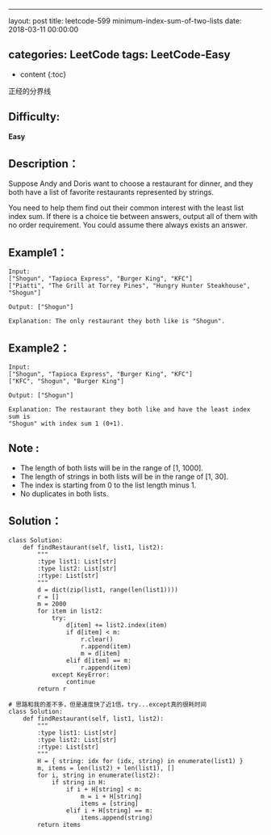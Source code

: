 
---
layout: post
title:  leetcode-599 minimum-index-sum-of-two-lists
date:   2018-03-11 00:00:00

categories: LeetCode
tags: LeetCode-Easy
---

* content
{:toc}

正经的分界线





## Difficulty:

**Easy**

## Description：

Suppose Andy and Doris want to choose a restaurant for dinner, 
and they both have a list of favorite restaurants represented by strings.

You need to help them find out their common interest with the least list 
index sum. If there is a choice tie between answers, output all of them 
with no order requirement. You could assume there always exists an answer.

## Example1：

```
Input:
["Shogun", "Tapioca Express", "Burger King", "KFC"]
["Piatti", "The Grill at Torrey Pines", "Hungry Hunter Steakhouse", "Shogun"]

Output: ["Shogun"]

Explanation: The only restaurant they both like is "Shogun".
```

## Example2：

```
Input:
["Shogun", "Tapioca Express", "Burger King", "KFC"]
["KFC", "Shogun", "Burger King"]

Output: ["Shogun"]

Explanation: The restaurant they both like and have the least index sum is 
"Shogun" with index sum 1 (0+1).
```

## Note :

- The length of both lists will be in the range of [1, 1000].
- The length of strings in both lists will be in the range of [1, 30].
- The index is starting from 0 to the list length minus 1.
- No duplicates in both lists.

## Solution：

```
class Solution:
    def findRestaurant(self, list1, list2):
        """
        :type list1: List[str]
        :type list2: List[str]
        :rtype: List[str]
        """
        d = dict(zip(list1, range(len(list1))))
        r = []
        m = 2000
        for item in list2:
            try:
                d[item] += list2.index(item)
                if d[item] < m:
                    r.clear()
                    r.append(item)
                    m = d[item]
                elif d[item] == m:
                    r.append(item)
            except KeyError:
                continue
        return r
        
# 思路和我的差不多，但是速度快了近1倍，try...except真的很耗时间
class Solution:
    def findRestaurant(self, list1, list2):
        """
        :type list1: List[str]
        :type list2: List[str]
        :rtype: List[str]
        """
        H = { string: idx for (idx, string) in enumerate(list1) }
        m, items = len(list2) + len(list1), []
        for i, string in enumerate(list2):
            if string in H:
                if i + H[string] < m:
                    m = i + H[string]
                    items = [string]
                elif i + H[string] == m:
                    items.append(string)
        return items
```